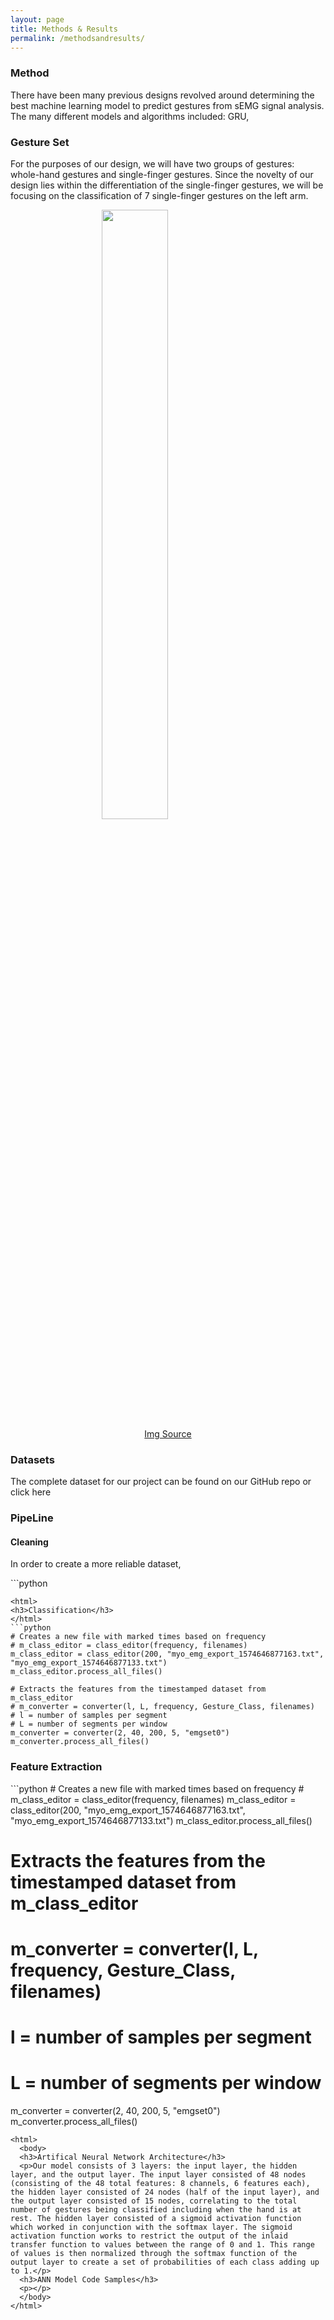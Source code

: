 ```yaml
---
layout: page
title: Methods & Results
permalink: /methodsandresults/
---
```

<html>
  <style>
  #center {
    display: block;
    margin-left: auto;
    margin-right: auto;
    width: 50%;
  }
  </style>
  <body>
    <h3>Method</h3>
    <p>There have been many previous designs revolved around determining the best machine learning model to predict gestures from sEMG signal analysis. The many different models and algorithms included: GRU,</p>
    <h3>Gesture Set</h3>
    <p>For the purposes of our design, we will have two groups of gestures: whole-hand gestures and single-finger gestures. Since the novelty of our design lies within the differentiation of the single-finger gestures, we will be focusing on the classification of 7 single-finger gestures on the left arm.</p>
    <figure>
      <img id = "center" src="https://www.typing.academy/app/source/public/images/intro/en/basic-position.png" class = "center">
      <center><figcaption><a href="https://www.typing.academy/app/source/public/images/intro/en/basic-position.png"> Img Source</a></figcaption></center>
    </figure>
    <h3>Datasets</h3>
    <p>The complete dataset for our project can be found on our GitHub repo or click here</p>
    <h3>PipeLine</h3>
      <h4>Cleaning</h4>
      <p>In order to  create a more reliable dataset, </p>
  </body></html>
  ```python
  
  ```
  <html>
  <h3>Classification</h3>
  </html>
  ```python
  # Creates a new file with marked times based on frequency
  # m_class_editor = class_editor(frequency, filenames)
  m_class_editor = class_editor(200, "myo_emg_export_1574646877163.txt", "myo_emg_export_1574646877133.txt")
  m_class_editor.process_all_files()
  
  # Extracts the features from the timestamped dataset from m_class_editor
  # m_converter = converter(l, L, frequency, Gesture_Class, filenames)
  # l = number of samples per segment
  # L = number of segments per window
  m_converter = converter(2, 40, 200, 5, "emgset0")
  m_converter.process_all_files()
  ```
  <html>
  <h3>Feature Extraction</h3>
  </html>
  ```python
  # Creates a new file with marked times based on frequency
  # m_class_editor = class_editor(frequency, filenames)
  m_class_editor = class_editor(200, "myo_emg_export_1574646877163.txt", "myo_emg_export_1574646877133.txt")
  m_class_editor.process_all_files()
  
  # Extracts the features from the timestamped dataset from m_class_editor
  # m_converter = converter(l, L, frequency, Gesture_Class, filenames)
  # l = number of samples per segment
  # L = number of segments per window
  m_converter = converter(2, 40, 200, 5, "emgset0")
  m_converter.process_all_files()
  ```
  <html>
    <body>
    <h3>Artifical Neural Network Architecture</h3>
    <p>Our model consists of 3 layers: the input layer, the hidden layer, and the output layer. The input layer consisted of 48 nodes (consisting of the 48 total features: 8 channels, 6 features each), the hidden layer consisted of 24 nodes (half of the input layer), and the output layer consisted of 15 nodes, correlating to the total number of gestures being classified including when the hand is at rest. The hidden layer consisted of a sigmoid activation function which worked in conjunction with the softmax layer. The sigmoid activation function works to restrict the output of the inlaid transfer function to values between the range of 0 and 1. This range of values is then normalized through the softmax function of the output layer to create a set of probabilities of each class adding up to 1.</p>
    <h3>ANN Model Code Samples</h3>
    <p></p>
    </body>
</html>
